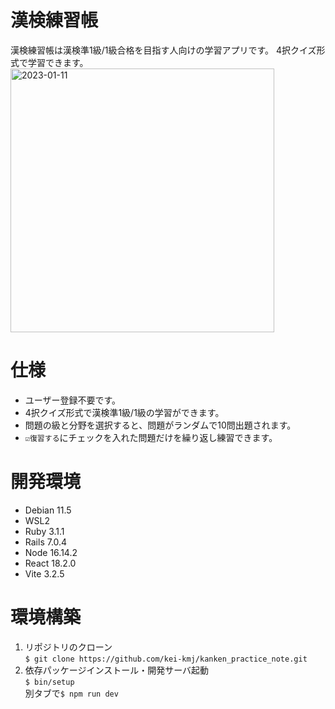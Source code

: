 # 漢検練習帳
漢検練習帳は漢検準1級/1級合格を目指す人向けの学習アプリです。
4択クイズ形式で学習できます。
<img width="422" alt="2023-01-11" src="https://user-images.githubusercontent.com/82737807/211732680-06d8c322-e5ec-43dd-bfd4-47080dee073c.png">


# 仕様
- ユーザー登録不要です。
- 4択クイズ形式で漢検準1級/1級の学習ができます。
- 問題の級と分野を選択すると、問題がランダムで10問出題されます。
-  `☑復習する`にチェックを入れた問題だけを繰り返し練習できます。

# 開発環境
- Debian 11.5
- WSL2
- Ruby 3.1.1
- Rails 7.0.4
- Node 16.14.2
- React 18.2.0
- Vite 3.2.5

# 環境構築
1. リポジトリのクローン   
`$ git clone https://github.com/kei-kmj/kanken_practice_note.git`
2. 依存パッケージインストール・開発サーバ起動   
`$ bin/setup`  
別タブで`$ npm run dev`
